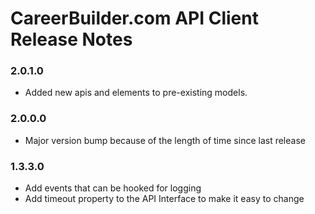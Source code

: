 # CareerBuilder.com API Client Release Notes

### 2.0.1.0

* Added new apis and elements to pre-existing models.

### 2.0.0.0

* Major version bump because of the length of time since last release

### 1.3.3.0

* Add events that can be hooked for logging
* Add timeout property to the API Interface to make it easy to change